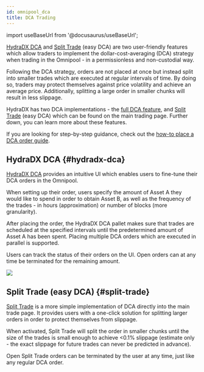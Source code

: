 ```yaml
---
id: omnipool_dca
title: DCA Trading
---
```


import useBaseUrl from '@docusaurus/useBaseUrl';

[HydraDX DCA](https://app.hydradx.io/dca) and [Split Trade](https://app.hydradx.io/trade) (easy DCA) are two user-friendly features which allow traders to implement the dollar-cost-averaging (DCA) strategy when trading in the Omnipool - in a permissionless and non-custodial way.

Following the DCA strategy, orders are not placed at once but instead split into smaller trades which are executed at regular intervals of time. By doing so, traders may protect themselves against price volatility and achieve an average price. Additionally, splitting a large order in smaller chunks will result in less slippage.

HydraDX has two DCA implementations - the [full DCA feature](#hydradx-dca), and [Split Trade](#split-trade) (easy DCA) which can be found on the main trading page. Further down, you can learn more about these features.

If you are looking for step-by-step guidance, check out the [how-to place a DCA order guide](/howto_dca).

## HydraDX DCA {#hydradx-dca}

[HydraDX DCA](https://app.hydradx.io/dca) provides an intuitive UI which enables users to fine-tune their DCA orders in the Omnipool.

When setting up their order, users specify the amount of Asset A they would like to spend in order to obtain Asset B, as well as the frequency of the trades - in hours (approximation) or number of blocks (more granularity).

After placing the order, the HydraDX DCA pallet makes sure that trades are scheduled at the specified intervals until the predetermined amount of Asset A has been spent. Placing multiple DCA orders which are executed in parallel is supported.

Users can track the status of their orders on the UI. Open orders can at any time be terminated for the remaining amount.

<div style={{textAlign: 'center'}}>
  <img src={useBaseUrl('/omnipool_dca/dca.jpg')} />
</div>  


## Split Trade (easy DCA) {#split-trade}

[Split Trade](https://app.hydradx.io/trade) is a more simple implementation of DCA directly into the main trade page. It provides users with a one-click solution for splitting larger orders in order to protect themselves from slippage.

When activated, Split Trade will split the order in smaller chunks until the size of the trades is small enough to achieve <0.1% slippage (estimate only - the exact slippage for future trades can never be predicted in advance).

Open Split Trade orders can be terminated by the user at any time, just like any regular DCA order.
